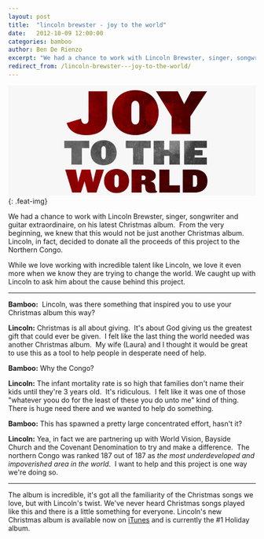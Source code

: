 ```yaml
---
layout: post
title:  "lincoln brewster - joy to the world"
date:   2012-10-09 12:00:00
categories: bamboo 
author: Ben De Rienzo
excerpt: "We had a chance to work with Lincoln Brewster, singer, songwriter and guitar extraordinaire, on his latest Christmas album.  From the very beginning, we knew that this would not be just another Christmas album. Lincoln, in fact, decided to donate all the proceeds of this project to the Northern Congo."
redirect_from: /lincoln-brewster---joy-to-the-world/
---
```


![Joy To The World](/images/posts/joy-to-the-world.jpg){: .feat-img}

We had a chance to work with Lincoln Brewster, singer, songwriter and guitar extraordinaire, on his latest Christmas album.  From the very beginning, we knew that this would not be just another Christmas album. Lincoln, in fact, decided to donate all the proceeds of this project to the Northern Congo.

While we love working with incredible talent like Lincoln, we love it even more when we know they are trying to change the world. We caught up with Lincoln to ask him about the cause behind this project.

___

**Bamboo:**  Lincoln, was there something that inspired you to use your Christmas album this way?

**Lincoln:** Christmas is all about giving.  It's about God giving us the greatest gift that could ever be given.  I felt like the last thing the world needed was another Christmas album.  My wife (Laura) and I thought it would be great to use this as a tool to help people in desperate need of help.

**Bamboo:** Why the Congo?

**Lincoln:** The infant mortality rate is so high that families don't name their kids until they're 3 years old.  It's ridiculous.  I felt like it was one of those "whatever yoou do for the least of these you do unto me" kind of thing.  There is huge need there and we wanted to help do something.

**Bamboo:** This has spawned a pretty large concentrated effort, hasn't it?

**Lincoln:** Yea, in fact we are partnering up with World Vision, Bayside Church and the Covenant Denomination to try and make a difference.  The northern Congo was ranked 187 out of 187 as _the most underdeveloped and impoverished area in the world_.  I want to help and this project is one way we're doing so.

___

The album is incredible, it's got all the familiarity of the Christmas songs we love, but with Lincoln's twist. We've never heard Christmas songs played like this and there is a little something for everyone. Lincoln's new Christmas album is available now on [iTunes](http://itunes.apple.com/us/album/joy-to-the-world/id567136824) and is currently the #1 Holiday album.